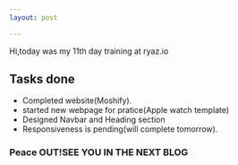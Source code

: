 ```yaml
---
layout: post

---
```

Hi,today was my 11th day training at ryaz.io 
## Tasks done
* Completed website(Moshify).
* started new webpage for pratice(Apple watch template)
* Designed Navbar and Heading section
* Responsiveness is pending(will complete tomorrow).


### Peace OUT!SEE YOU IN THE NEXT BLOG